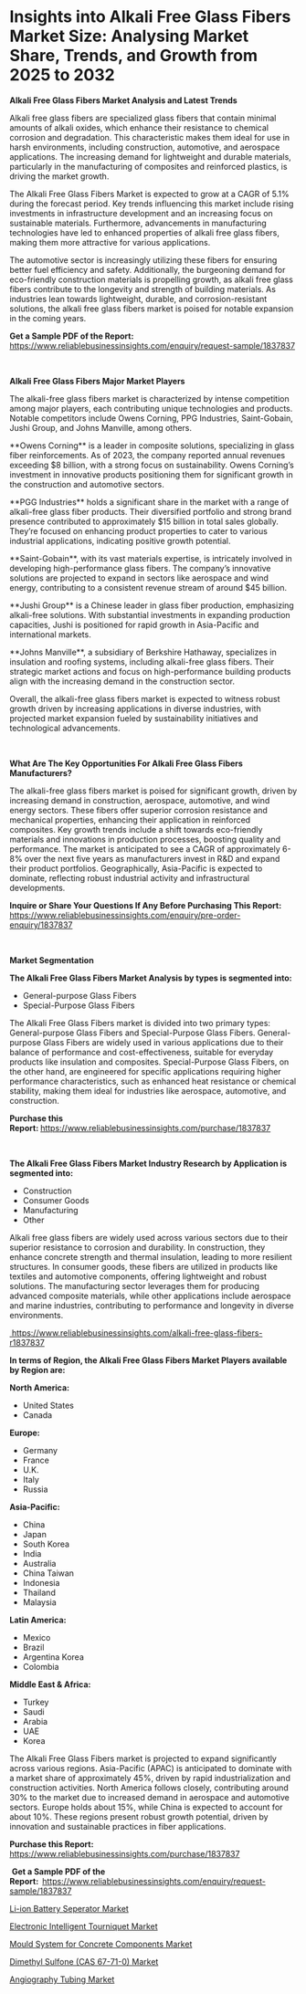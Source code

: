 <p><h1>Insights into Alkali Free Glass Fibers Market Size: Analysing Market Share, Trends, and Growth from 2025 to 2032</h1></p><p><strong>Alkali Free Glass Fibers Market Analysis and Latest Trends</strong></p>
<p><p>Alkali free glass fibers are specialized glass fibers that contain minimal amounts of alkali oxides, which enhance their resistance to chemical corrosion and degradation. This characteristic makes them ideal for use in harsh environments, including construction, automotive, and aerospace applications. The increasing demand for lightweight and durable materials, particularly in the manufacturing of composites and reinforced plastics, is driving the market growth.</p><p>The Alkali Free Glass Fibers Market is expected to grow at a CAGR of 5.1% during the forecast period. Key trends influencing this market include rising investments in infrastructure development and an increasing focus on sustainable materials. Furthermore, advancements in manufacturing technologies have led to enhanced properties of alkali free glass fibers, making them more attractive for various applications.</p><p>The automotive sector is increasingly utilizing these fibers for ensuring better fuel efficiency and safety. Additionally, the burgeoning demand for eco-friendly construction materials is propelling growth, as alkali free glass fibers contribute to the longevity and strength of building materials. As industries lean towards lightweight, durable, and corrosion-resistant solutions, the alkali free glass fibers market is poised for notable expansion in the coming years.</p></p>
<p><strong>Get a Sample PDF of the Report:&nbsp;</strong> <a href="https://www.reliablebusinessinsights.com/enquiry/request-sample/1837837?utm_campaign=1138&utm_medium=2&utm_source=Github&utm_content=ia&utm_term=03022025&utm_id=alkali-free-glass-fibers">https://www.reliablebusinessinsights.com/enquiry/request-sample/1837837</a></p>
<p>&nbsp;</p>
<p><strong>Alkali Free Glass Fibers Major Market Players</strong></p>
<p><p>The alkali-free glass fibers market is characterized by intense competition among major players, each contributing unique technologies and products. Notable competitors include Owens Corning, PPG Industries, Saint-Gobain, Jushi Group, and Johns Manville, among others.</p><p>**Owens Corning** is a leader in composite solutions, specializing in glass fiber reinforcements. As of 2023, the company reported annual revenues exceeding $8 billion, with a strong focus on sustainability. Owens Corning’s investment in innovative products positioning them for significant growth in the construction and automotive sectors.</p><p>**PGG Industries** holds a significant share in the market with a range of alkali-free glass fiber products. Their diversified portfolio and strong brand presence contributed to approximately $15 billion in total sales globally. They’re focused on enhancing product properties to cater to various industrial applications, indicating positive growth potential.</p><p>**Saint-Gobain**, with its vast materials expertise, is intricately involved in developing high-performance glass fibers. The company’s innovative solutions are projected to expand in sectors like aerospace and wind energy, contributing to a consistent revenue stream of around $45 billion.</p><p>**Jushi Group** is a Chinese leader in glass fiber production, emphasizing alkali-free solutions. With substantial investments in expanding production capacities, Jushi is positioned for rapid growth in Asia-Pacific and international markets.</p><p>**Johns Manville**, a subsidiary of Berkshire Hathaway, specializes in insulation and roofing systems, including alkali-free glass fibers. Their strategic market actions and focus on high-performance building products align with the increasing demand in the construction sector.</p><p>Overall, the alkali-free glass fibers market is expected to witness robust growth driven by increasing applications in diverse industries, with projected market expansion fueled by sustainability initiatives and technological advancements.</p></p>
<p>&nbsp;</p>
<p><strong>What Are The Key Opportunities For Alkali Free Glass Fibers Manufacturers?</strong></p>
<p><p>The alkali-free glass fibers market is poised for significant growth, driven by increasing demand in construction, aerospace, automotive, and wind energy sectors. These fibers offer superior corrosion resistance and mechanical properties, enhancing their application in reinforced composites. Key growth trends include a shift towards eco-friendly materials and innovations in production processes, boosting quality and performance. The market is anticipated to see a CAGR of approximately 6-8% over the next five years as manufacturers invest in R&D and expand their product portfolios. Geographically, Asia-Pacific is expected to dominate, reflecting robust industrial activity and infrastructural developments.</p></p>
<p><strong>Inquire or Share Your Questions If Any Before Purchasing This Report:</strong> <a href="https://www.reliablebusinessinsights.com/enquiry/pre-order-enquiry/1837837?utm_campaign=1138&utm_medium=2&utm_source=Github&utm_content=ia&utm_term=03022025&utm_id=alkali-free-glass-fibers">https://www.reliablebusinessinsights.com/enquiry/pre-order-enquiry/1837837</a></p>
<p>&nbsp;</p>
<p><strong>Market Segmentation</strong></p>
<p><strong>The Alkali Free Glass Fibers Market Analysis by types is segmented into:</strong></p>
<p><ul><li>General-purpose Glass Fibers</li><li>Special-Purpose Glass Fibers</li></ul></p>
<p><p>The Alkali Free Glass Fibers market is divided into two primary types: General-purpose Glass Fibers and Special-Purpose Glass Fibers. General-purpose Glass Fibers are widely used in various applications due to their balance of performance and cost-effectiveness, suitable for everyday products like insulation and composites. Special-Purpose Glass Fibers, on the other hand, are engineered for specific applications requiring higher performance characteristics, such as enhanced heat resistance or chemical stability, making them ideal for industries like aerospace, automotive, and construction.</p></p>
<p><strong>Purchase this Report:&nbsp;</strong><a href="https://www.reliablebusinessinsights.com/purchase/1837837?utm_campaign=1138&utm_medium=2&utm_source=Github&utm_content=ia&utm_term=03022025&utm_id=alkali-free-glass-fibers">https://www.reliablebusinessinsights.com/purchase/1837837</a></p>
<p>&nbsp;</p>
<p><strong>The Alkali Free Glass Fibers Market Industry Research by Application is segmented into:</strong></p>
<p><ul><li>Construction</li><li>Consumer Goods</li><li>Manufacturing</li><li>Other</li></ul></p>
<p><p>Alkali free glass fibers are widely used across various sectors due to their superior resistance to corrosion and durability. In construction, they enhance concrete strength and thermal insulation, leading to more resilient structures. In consumer goods, these fibers are utilized in products like textiles and automotive components, offering lightweight and robust solutions. The manufacturing sector leverages them for producing advanced composite materials, while other applications include aerospace and marine industries, contributing to performance and longevity in diverse environments.</p></p>
<p><a href="https://www.reliablebusinessinsights.com/alkali-free-glass-fibers-r1837837?utm_campaign=1138&utm_medium=2&utm_source=Github&utm_content=ia&utm_term=03022025&utm_id=alkali-free-glass-fibers">&nbsp;https://www.reliablebusinessinsights.com/alkali-free-glass-fibers-r1837837</a></p>
<p><strong>In terms of Region, the Alkali Free Glass Fibers Market Players available by Region are:</strong></p>
<p>
    <p> <strong> North America: </strong>
        <ul>
            <li>United States</li>
            <li>Canada</li>
        </ul>
        </p> 
    <p> <strong> Europe: </strong>
        <ul>
            <li>Germany</li>
            <li>France</li>
            <li>U.K.</li>
            <li>Italy</li>
            <li>Russia</li>
        </ul>
        </p> 
    <p> <strong> Asia-Pacific: </strong>
        <ul>
            <li>China</li>
            <li>Japan</li>
            <li>South Korea</li>
            <li>India</li>
            <li>Australia</li>
            <li>China Taiwan</li>
            <li>Indonesia</li>
            <li>Thailand</li>
            <li>Malaysia</li>
        </ul>
        </p> 
    <p> <strong> Latin America: </strong>
        <ul>
            <li>Mexico</li>
            <li>Brazil</li>
            <li>Argentina Korea</li>
            <li>Colombia</li>
        </ul>
        </p> 
    <p> <strong> Middle East & Africa: </strong>
        <ul>
            <li>Turkey</li>
            <li>Saudi</li>
            <li>Arabia</li>
            <li>UAE</li>
            <li>Korea</li>
        </ul>
    </p>
    </p>
<p><p>The Alkali Free Glass Fibers market is projected to expand significantly across various regions. Asia-Pacific (APAC) is anticipated to dominate with a market share of approximately 45%, driven by rapid industrialization and construction activities. North America follows closely, contributing around 30% to the market due to increased demand in aerospace and automotive sectors. Europe holds about 15%, while China is expected to account for about 10%. These regions present robust growth potential, driven by innovation and sustainable practices in fiber applications.</p></p>
<p><strong>Purchase this Report: </strong><a href="https://www.reliablebusinessinsights.com/purchase/1837837?utm_campaign=1138&utm_medium=2&utm_source=Github&utm_content=ia&utm_term=03022025&utm_id=alkali-free-glass-fibers">https://www.reliablebusinessinsights.com/purchase/1837837</a></p>
<p>&nbsp;<strong>Get a Sample PDF of the Report:&nbsp;&nbsp;</strong><a href="https://www.reliablebusinessinsights.com/enquiry/request-sample/1837837?utm_campaign=1138&utm_medium=2&utm_source=Github&utm_content=ia&utm_term=03022025&utm_id=alkali-free-glass-fibers">https://www.reliablebusinessinsights.com/enquiry/request-sample/1837837</a></p>
<p><strong></strong></p>
<p><p><a href="https://github.com/njockebogris/Market-Research-Report-List-1/blob/main/li-ion-battery-seperator-market.md?utm_campaign=1138&utm_medium=2&utm_source=Github&utm_content=ia&utm_term=03022025&utm_id=alkali-free-glass-fibers">Li-ion Battery Seperator Market</a></p><p><a href="https://www.linkedin.com/pulse/electronic-intelligent-tourniquet-market-forecast-report-analysis-q8srf?utm_campaign=1138&utm_medium=2&utm_source=Github&utm_content=ia&utm_term=03022025&utm_id=alkali-free-glass-fibers">Electronic Intelligent Tourniquet Market</a></p><p><a href="https://www.linkedin.com/pulse/competitive-landscape-analysis-innovations-themould-system-concrete-lrytf?utm_campaign=1138&utm_medium=2&utm_source=Github&utm_content=ia&utm_term=03022025&utm_id=alkali-free-glass-fibers">Mould System for Concrete Components Market</a></p><p><a href="https://github.com/ahmalaloanne/Market-Research-Report-List-1/blob/main/dimethyl-sulfone-cas-67-71-0-market.md?utm_campaign=1138&utm_medium=2&utm_source=Github&utm_content=ia&utm_term=03022025&utm_id=alkali-free-glass-fibers">Dimethyl Sulfone (CAS 67-71-0) Market</a></p><p><a href="https://www.linkedin.com/pulse/comprehensive-overview-angiography-tubing-market-2025-2032-company-y1n6f?utm_campaign=1138&utm_medium=2&utm_source=Github&utm_content=ia&utm_term=03022025&utm_id=alkali-free-glass-fibers">Angiography Tubing Market</a></p></p>